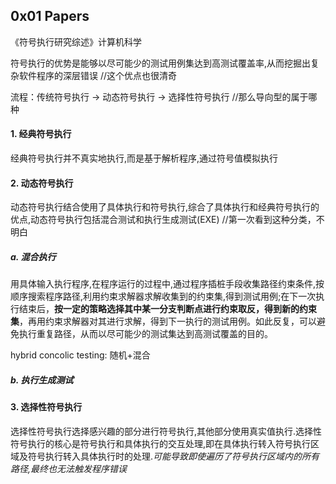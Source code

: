 ## 0x01 Papers

《符号执行研究综述》计算机科学

符号执行的优势是能够以尽可能少的测试用例集达到高测试覆盖率,从而挖掘出复杂软件程序的深层错误   //这个优点也很清奇

流程：传统符号执行 -> 动态符号执行 -> 选择性符号执行   //那么导向型的属于哪种

#### 1. 经典符号执行

经典符号执行并不真实地执行,而是基于解析程序,通过符号值模拟执行

#### 2. 动态符号执行

动态符号执行结合使用了具体执行和符号执行,综合了具体执行和经典符号执行的优点,动态符号执行包括混合测试和执行生成测试(EXE)      //第一次看到这种分类，不明白

##### a. 混合执行

用具体输入执行程序,在程序运行的过程中,通过程序插桩手段收集路径约束条件,按顺序搜索程序路径,利用约束求解器求解收集到的约束集,得到测试用例;在下一次执行结束后，**按一定的策略选择其中某一分支判断点进行约束取反，得到新的约束集**，再用约束求解器对其进行求解，得到下一执行的测试用例。如此反复，可以避免执行重复路径，从而以尽可能少的测试集达到高测试覆盖的目的。

hybrid concolic testing: 随机+混合

##### b. 执行生成测试



#### 3. 选择性符号执行

选择性符号执行选择感兴趣的部分进行符号执行,其他部分使用真实值执行.选择性符号执行的核心是符号执行和具体执行的交互处理,即在具体执行转入符号执行区域及符号执行转入具体执行时的处理.*可能导致即使遍历了符号执行区域内的所有路径,最终也无法触发程序错误*

 